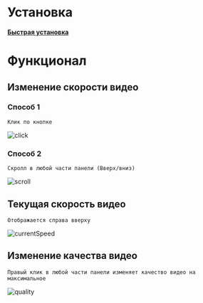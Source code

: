# Установка

[**Быстрая установка**](https://ryletd.ru/code/youtubeSpeedButtons)

# **Функционал**

## **Изменение скорости видео**

### Способ 1

    Клик по кнопке

![click](https://i.imgur.com/i9Vq3Oj.png)

### Способ 2

    Скролл в любой части панели (Вверх/вниз)

![scroll](https://i.imgur.com/ltNIzPd.png)

## **Текущая скорость видео**

    Отображается справа вверху

![currentSpeed](https://i.imgur.com/8JXvzGv.png)

## **Изменение качества видео**

    Правый клик в любой части панели изменяет качество видео на максимальное

![quality](https://i.imgur.com/2l1x7Eq.png)
